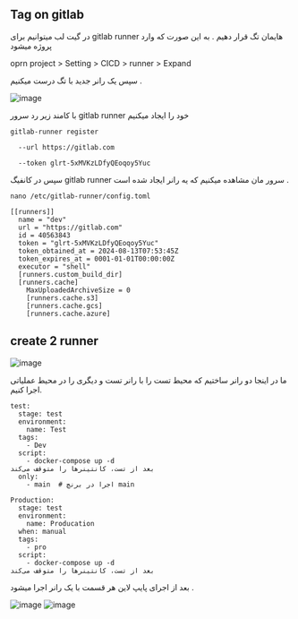 ## Tag on gitlab
در گیت لب میتوانیم برای gitlab runner هایمان تگ قرار دهیم .
به این صورت که وارد پروژه میشود

oprn project > Setting > CICD > runner > Expand

سپس یک رانر جدید با تگ درست میکنیم .

![image](https://github.com/user-attachments/assets/3171f625-b6cd-43f5-83d1-cef2e9eec0cc)

با کامند زیر رد سرور gitlab runner خود را ایجاد میکنیم
```
gitlab-runner register

  --url https://gitlab.com

  --token glrt-5xMVKzLDfyQEoqoy5Yuc
```

سپس در کانفیگ gitlab runner سرور مان مشاهده میکنیم که یه رانر ایجاد شده است .
```
nano /etc/gitlab-runner/config.toml

[[runners]]
  name = "dev"
  url = "https://gitlab.com"
  id = 40563843
  token = "glrt-5xMVKzLDfyQEoqoy5Yuc"
  token_obtained_at = 2024-08-13T07:53:45Z
  token_expires_at = 0001-01-01T00:00:00Z
  executor = "shell"
  [runners.custom_build_dir]
  [runners.cache]
    MaxUploadedArchiveSize = 0
    [runners.cache.s3]
    [runners.cache.gcs]
    [runners.cache.azure]
```
## create 2 runner
![image](https://github.com/user-attachments/assets/65ee99bd-02ff-4906-803e-3e1c9b7a97ac)

ما در اینجا دو رانر ساختیم که محیط تست را با رانر تست و دیگری را در محیط عملیاتی اجرا کنیم.

```
test:
  stage: test
  environment:
    name: Test
  tags:
    - Dev
  script:
    - docker-compose up -d  
بعد از تست، کانتینرها را متوقف می‌کند
  only:
    - main  # اجرا در برنچ main

Production:
  stage: test
  environment:
    name: Producation
  when: manual
  tags: 
    - pro
  script:
    - docker-compose up -d  
بعد از تست، کانتینرها را متوقف می‌کند
```

بعد از اجرای پایپ لاین هر قسمت با یک رانر اجرا میشود .

![image](https://github.com/user-attachments/assets/01b56c3a-09c1-480b-80f6-78a31f033464)
![image](https://github.com/user-attachments/assets/704be1da-b4de-44ff-b359-05934606e099)


